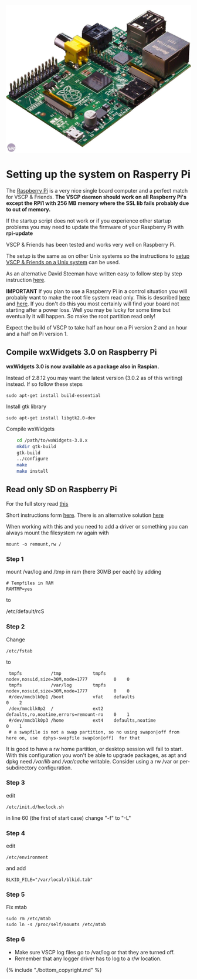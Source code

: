 ![](./images/pi1l.jpg)

# Setting up the system on Rasperry Pi

The [Raspberry Pi](https://www.raspberrypi.org/) is a very nice single board computer and a perfect match for VSCP & Friends. __The VSCP daemon should work on all Raspberry Pi's except the RPi1 with 256 MB memory where the SSL lib fails probably due to out of memory.__ 

If the startup script does not work or if you experience other startup problems you may need to update the firmware of your Raspberry Pi with **rpi-update**

VSCP & Friends has been tested and works very well on Raspberry Pi. 

The setup is the same as on other Unix systems so the instructions to [setup VSCP & Friends on a Unix system](./setting_up_the_system_on_unix.md) can be used. 

As an alternative David Steeman have written easy to follow step by step instruction [here](http://www.steeman.be/posts/Installing%20VSCP%20on%20a%20Raspberry%20Pi). 

**IMPORTANT**
If you plan to use a Raspberry Pi in a control situation you will probably want to make the root file system read only. This is described [here](https://wiki.debian.org/ReadonlyRoot) and [here](https://learn.adafruit.com/read-only-raspberry-pi/).  If you don't do this you most certainly will find your board not starting after a power loss. Well you may be lucky for some time but eventually it will happen. So make the root partition read only!

Expect the build of VSCP to take half an hour on a Pi version 2 and an hour and a half on Pi version 1.

##  Compile wxWidgets 3.0 on Raspberry Pi

**wxWidgets 3.0 is now available as a package also in Raspian.**

Instead of 2.8.12 you may want the latest version (3.0.2 as of this writing) instead. If so follow these steps
    
    sudo apt-get install build-essential  
    
Install gtk library

    sudo apt-get install libgtk2.0-dev
    
Compile wxWidgets

```bash    
    cd /path/to/wxWidgets-3.0.x
    mkdir gtk-build
    gtk-build
    ../configure
    make
    make install
```
    
## Read only SD on Raspberry Pi

For the full story read [this](https://wiki.debian.org/ReadonlyRoot)

Short instructions form [here](https://www.raspberrypi.org/forums/viewtopic.php?p=213440). There is an alternative solution [here](https://www.raspberrypi.org/forums/viewtopic.php?f=29&t=23154)

When working with this and you need to add a driver or something you can always mount the filesystem rw again with

    mount -o remount,rw /

### Step 1

mount /var/log and /tmp in ram (here 30MB per each) by adding 

    # Tempfiles in RAM
    RAMTMP=yes

to 

   /etc/default/rcS 

### Step 2

Change 

    /etc/fstab 
    
to

     tmpfs           /tmp            tmpfs   nodev,nosuid,size=30M,mode=1777          0    0
     tmpfs           /var/log        tmpfs   nodev,nosuid,size=30M,mode=1777          0    0
     #/dev/mmcblk0p1 /boot           vfat    defaults                                 0    2
     /dev/mmcblk0p2  /               ext2    defaults,ro,noatime,errors=remount-ro    0    1
     #/dev/mmcblk0p3 /home           ext4    defaults,noatime                         0    1
     # a swapfile is not a swap partition, so no using swapon|off from here on, use  dphys-swapfile swap[on|off]  for that

It is good to have a rw home partition, or desktop session will fail to start. With this configuration you won't be able to upgrade packages, as apt and dpkg need */var/lib* and */var/cache* writable. Consider using a rw /var or per-subdirectory configuration.

### Step 3

edit

    /etc/init.d/hwclock.sh


in line 60 (the first of start case) change "-f" to "-L"

### Step 4

edit 

    /etc/environment 
    
and add

    BLKID_FILE="/var/local/blkid.tab"

### Step 5

Fix mtab

    sudo rm /etc/mtab
    sudo ln -s /proc/self/mounts /etc/mtab
    
###  Step 6

*  Make sure VSCP log files go to /var/log or that they are turned off.
*  Remember that any logger driver has to log to a r/w location.



{% include "./bottom_copyright.md" %}
 

